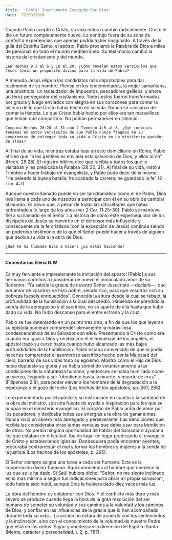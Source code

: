 ```yaml
---
title:  'Pablo: Instrumento Escogido Por Dios'
date:  22/09/2020
---
```


Cuando Pablo aceptó a Cristo, su vida entera cambió radicalmente. Cristo le dio un futuro completamente nuevo. Lo condujo fuera de su zona de confort a experiencias que apenas podría haber imaginado. A través de la guía del Espíritu Santo, el apóstol Pablo proclamó la Palabra de Dios a miles de personas en todo el mundo mediterráneo. Su testimonio cambió la historia del cristianismo y del mundo.

`Lee Hechos 9:3 al 6 y 10 al 20. ¿Cómo revelan estos versículos que Jesús tenía un propósito divino para la vida de Pablo?`

A menudo Jesús elige a los candidatos más improbables para dar testimonio de su nombre. Piensa en los endemoniados, la mujer samaritana, una prostituta, un recaudador de impuestos, pescadores galileos, y ahora un feroz perseguidor del cristianismo. Todos estos fueron transformados por gracia y luego enviados con alegría en sus corazones para contar la historia de lo que Cristo había hecho en su vida. Nunca se cansaron de contar la historia. Lo que Cristo había hecho por ellos era tan maravilloso que tenían que compartirlo. No podían permanecer en silencio.

`Compara Hechos 28:28 al 31 con 2 Timoteo 4:5 al 8. ¿Qué indicios tenemos en estos versículos de que Pablo nunca flaqueó en su compromiso de entregar toda su vida a Cristo en un ministerio ganador de almas?`

Al final de su vida, mientras estaba bajo arresto domiciliario en Roma, Pablo afirmó que “a los gentiles es enviada esta salvación de Dios; y ellos oirán” (Hech. 28:28). El registro bíblico dice que recibía a todos los que lo visitaban y les predicaba la Palabra (28:30, 31). Al final de su vida, instó a Timoteo a hacer trabajo de evangelista, y Pablo pudo decir de sí mismo: “He peleado la buena batalla, he acabado la carrera, he guardado la fe” (2 Tim. 4:7).

Aunque nuestro llamado puede no ser tan dramático como el de Pablo, Dios nos llama a cada uno de nosotros a participar con él en su obra de cambiar al mundo. Es obvio que, a pesar de todas las dificultades que había enfrentado a lo largo de los años (ver 2 Cor. 11:25–30), Pablo se mantuvo fiel a su llamado en el Señor. La historia de cómo este experseguidor de los discípulos de Jesús se convirtió en el defensor más influyente y consecuente de la fe cristiana (con la excepción de Jesús) continúa siendo un poderoso testimonio de lo que el Señor puede hacer a través de alguien que dedica su vida a la obra de Dios.

`¿Qué te ha llamado Dios a hacer? ¿Lo estás haciendo?`

---

#### Comentarios Elena G.W

Es muy ferviente e impresionante la invitación del apóstol [Pablo] a sus hermanos corintios a considerar de nuevo el inmaculado amor de su Redentor. “Ya sabéis la gracia de nuestro Señor Jesucristo —declaró—, que por amor de vosotros se hizo pobre, siendo rico; para que vosotros con su pobreza fueseis enriquecidos”. Conocéis la altura desde la cual se rebajó, la profundidad de la humillación a la cual descendió. Habiendo emprendido la senda de la abnegación y el sacrificio, no se apartó de ella hasta que hubo dado su vida. No hubo descanso para él entre el trono y la cruz.

Pablo se fue deteniendo en un punto tras otro, a fin de que los que leyeran su epístola pudieran comprender plenamente la maravillosa condescendencia de su Salvador con ellos. Presentando a Cristo como era cuando era igual a Dios y recibía con él el homenaje de los ángeles, el apóstol trazó su curso hasta cuando hubo alcanzado las más bajas profundidades de la humillación. Pablo estaba convencido de que si podía hacerles comprender el asombroso sacrificio hecho por la Majestad del cielo, barrería de sus vidas todo su egoísmo. Mostró cómo el Hijo de Dios había depuesto su gloria y se había sometido voluntariamente a las condiciones de la naturaleza humana; y entonces se había humillado como un siervo, llegando a ser “obediente hasta la muerte, y muerte de cruz” (Filipenses 2:8), para poder elevar a los hombres de la degradación a la esperanza y el gozo del cielo (Los hechos de los apóstoles, pp. 267, 268).

Lo experimentado por el apóstol y su instrucción en cuanto a la santidad de la obra del ministro, son una fuente de ayuda e inspiración para los que se ocupan en el ministerio evangélico. El corazón de Pablo ardía de amor por los pecadores, y dedicaba todas sus energías a la obra de ganar almas. Nunca vivió un obrero más abnegado y perseverante. Las bendiciones que recibía las consideraba otras tantas ventajas que debía usar para bendición de otros. No perdía ninguna oportunidad de hablar del Salvador o ayudar a los que estaban en dificultad. Iba de lugar en lugar predicando el evangelio de Cristo y estableciendo iglesias. Dondequiera podía encontrar oyentes, procuraba contrarrestar el mal y tornar los hombres y mujeres a la senda de la justicia (Los hechos de los apóstoles, p. 295).

El Señor siempre asigna una tarea a cada ser humano. Esta es la cooperación divino-humana. Aquí conocemos al hombre que obedece la luz que se le ha dado. Si Saúl hubiera dicho: “Señor, no me siento inclinado en lo más mínimo a seguir tus indicaciones para obrar mi propia salvación”, todo habría sido inútil, aunque Dios le hubiera dado diez veces más luz.

La obra del hombre es colaborar con Dios. Y el conflicto más duro y más severo se produce cuando llega la hora de la gran resolución del ser humano de someter su voluntad y sus caminos a la voluntad y los caminos de Dios, y confiar en las influencias de la gracia que lo han acompañado durante toda su vida… La acción no estará de acuerdo con los sentimientos y la inclinación, sino con el conocimiento de la voluntad de nuestro Padre que está en los cielos. Sigan y obedezcan la dirección del Espíritu Santo (Mente, carácter y personalidad, t. 2, p. 787).